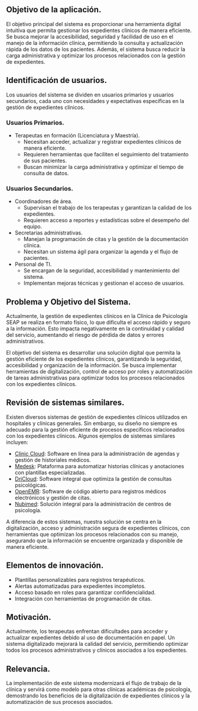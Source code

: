<html>
  <body>
    <h2>Objetivo de la aplicación.</h2>
    <p>El objetivo principal del sistema es proporcionar una herramienta digital intuitiva que permita gestionar los expedientes clínicos de manera eficiente. Se busca mejorar la accesibilidad, seguridad y facilidad de uso en el manejo de la información clínica, permitiendo la consulta y actualización rápida de los datos de los pacientes. Además, el sistema busca reducir la carga administrativa y optimizar los procesos relacionados con la gestión de expedientes.</p>

  <h2>Identificación de usuarios.</h2>
  <p>Los usuarios del sistema se dividen en usuarios primarios y usuarios secundarios, cada uno con necesidades y expectativas específicas en la gestión de expedientes clínicos.</p>
  <h3>Usuarios Primarios.</h3>
  <ul>
    <li>Terapeutas en formación (Licenciatura y Maestría).
      <ul>
        <li>Necesitan acceder, actualizar y registrar expedientes clínicos de manera eficiente.</li>
        <li>Requieren herramientas que faciliten el seguimiento del tratamiento de sus pacientes.</li>
        <li>Buscan minimizar la carga administrativa y optimizar el tiempo de consulta de datos.</li>
      </ul>
    </li>
  </ul>
  <h3>Usuarios Secundarios.</h3>
  <ul>
    <li>Coordinadores de área.
      <ul>
        <li>Supervisan el trabajo de los terapeutas y garantizan la calidad de los expedientes.</li>
        <li>Requieren acceso a reportes y estadísticas sobre el desempeño del equipo.</li>
      </ul>
    </li>
    <li>Secretarias administrativas.
      <ul>
        <li>Manejan la programación de citas y la gestión de la documentación clínica.</li>
        <li>Necesitan un sistema ágil para organizar la agenda y el flujo de pacientes.</li>
      </ul>
    </li>
    <li>Personal de TI.
      <ul>
        <li>Se encargan de la seguridad, accesibilidad y mantenimiento del sistema.</li>
        <li>Implementan mejoras técnicas y gestionan el acceso de usuarios.</li>
      </ul>
    </li>
  </ul>

  <h2>Problema y Objetivo del Sistema.</h2>
  <p>Actualmente, la gestión de expedientes clínicos en la Clínica de Psicología SEAP se realiza en formato físico, lo que dificulta el acceso rápido y seguro a la información. Esto impacta negativamente en la continuidad y calidad del servicio, aumentando el riesgo de pérdida de datos y errores administrativos.</p>
  <p>El objetivo del sistema es desarrollar una solución digital que permita la gestión eficiente de los expedientes clínicos, garantizando la seguridad, accesibilidad y organización de la información. Se busca implementar herramientas de digitalización, control de acceso por roles y automatización de tareas administrativas para optimizar todos los procesos relacionados con los expedientes clínicos.</p>

  <h2>Revisión de sistemas similares.</h2>
  <p>Existen diversos sistemas de gestión de expedientes clínicos utilizados en hospitales y clínicas generales. Sin embargo, su diseño no siempre es adecuado para la gestión eficiente de procesos específicos relacionados con los expedientes clínicos. Algunos ejemplos de sistemas similares incluyen:</p>
  <ul>
    <li><a href="https://clinic-cloud.com/historia-clinica-psicologica-software-psicologos" target="_blank">Clinic Cloud</a>: Software en línea para la administración de agendas y gestión de historiales médicos.</li>
    <li><a href="https://www.medesk.net/es/solutiones/psicologia-y-psiquiatria" target="_blank">Medesk</a>: Plataforma para automatizar historias clínicas y anotaciones con plantillas especializadas.</li>
    <li><a href="https://dricloud.com/software-para-psicologos" target="_blank">DriCloud</a>: Software integral que optimiza la gestión de consultas psicológicas.</li>
    <li><a href="https://es.wikipedia.org/wiki/OpenEMR" target="_blank">OpenEMR</a>: Software de código abierto para registros médicos electrónicos y gestión de citas.</li>
    <li><a href="https://www.nubimed.com/blog/herramientas-mas-usadas-en-clinicas-de-psicologia" target="_blank">Nubimed</a>: Solución integral para la administración de centros de psicología.</li>
  </ul>
  <p>A diferencia de estos sistemas, nuestra solución se centra en la digitalización, acceso y administración segura de expedientes clínicos, con herramientas que optimizan los procesos relacionados con su manejo, asegurando que la información se encuentre organizada y disponible de manera eficiente.</p>

  <h2>Elementos de innovación.</h2>
  <ul>
    <li>Plantillas personalizables para registros terapéuticos.</li>
    <li>Alertas automatizadas para expedientes incompletos.</li>
    <li>Acceso basado en roles para garantizar confidencialidad.</li>
    <li>Integración con herramientas de programación de citas.</li>
  </ul>

  <h2>Motivación.</h2>
    <p>Actualmente, los terapeutas enfrentan dificultades para acceder y actualizar expedientes debido al uso de documentación en papel. Un sistema digitalizado mejorará la calidad del servicio, permitiendo optimizar todos los procesos administrativos y clínicos asociados a los expedientes.</p>

  <h2>Relevancia.</h2>
    <p>La implementación de este sistema modernizará el flujo de trabajo de la clínica y servirá como modelo para otras clínicas académicas de psicología, demostrando los beneficios de la digitalización de expedientes clínicos y la automatización de sus procesos asociados.</p>
  </body>
</html>
